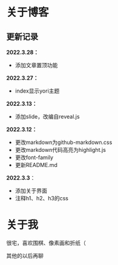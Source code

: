 # 关于博客

## 更新记录

**2022.3.28：**

- 添加文章置顶功能

**2022.3.27：**

- index显示yori主题

**2022.3.13：**

- 添加slide，改编自reveal.js

**2022.3.12：**

- 更改markdown为github-markdown.css
- 更改markdown代码高亮为highlight.js
- 更改font-family
- 更新README.md

**2022.3.3**：

- 添加关于界面
- 注释h1、h2、h3的css

# 关于我

很宅，喜欢围棋、像素画和折纸（

其他的以后再聊